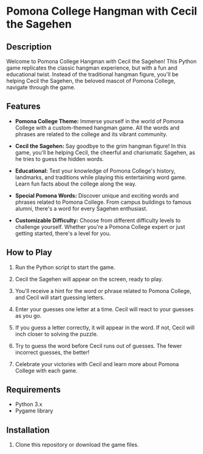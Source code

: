 # Pomona College Hangman with Cecil the Sagehen

## Description

Welcome to Pomona College Hangman with Cecil the Sagehen! This Python game replicates the classic hangman experience, but with a fun and educational twist. Instead of the traditional hangman figure, you'll be helping Cecil the Sagehen, the beloved mascot of Pomona College, navigate through the game.

## Features

- **Pomona College Theme:** Immerse yourself in the world of Pomona College with a custom-themed hangman game. All the words and phrases are related to the college and its vibrant community.

- **Cecil the Sagehen:** Say goodbye to the grim hangman figure! In this game, you'll be helping Cecil, the cheerful and charismatic Sagehen, as he tries to guess the hidden words.

- **Educational:** Test your knowledge of Pomona College's history, landmarks, and traditions while playing this entertaining word game. Learn fun facts about the college along the way.

- **Special Pomona Words:** Discover unique and exciting words and phrases related to Pomona College. From campus buildings to famous alumni, there's a word for every Sagehen enthusiast.

- **Customizable Difficulty:** Choose from different difficulty levels to challenge yourself. Whether you're a Pomona College expert or just getting started, there's a level for you.

## How to Play

1. Run the Python script to start the game.

2. Cecil the Sagehen will appear on the screen, ready to play.

3. You'll receive a hint for the word or phrase related to Pomona College, and Cecil will start guessing letters.

4. Enter your guesses one letter at a time. Cecil will react to your guesses as you go.

5. If you guess a letter correctly, it will appear in the word. If not, Cecil will inch closer to solving the puzzle.

6. Try to guess the word before Cecil runs out of guesses. The fewer incorrect guesses, the better!

7. Celebrate your victories with Cecil and learn more about Pomona College with each game.

## Requirements

- Python 3.x
- Pygame library

## Installation

1. Clone this repository or download the game files.

